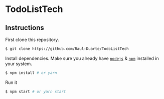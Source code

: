 # TodoListTech

## Instructions

First clone this repository.
```bash
$ git clone https://github.com/Raul-Duarte/TodoListTech
```

Install dependencies. Make sure you already have [`nodejs`](https://nodejs.org/en/) & [`npm`](https://www.npmjs.com/) installed in your system.
```bash
$ npm install # or yarn
```

Run it
```bash
$ npm start # or yarn start
```